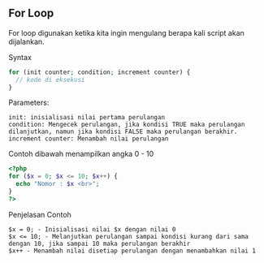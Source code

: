 ## For Loop
For loop digunakan ketika kita ingin mengulang berapa kali script akan dijalankan.

Syntax
```php
for (init counter; condition; increment counter) {
  // kode di eksekusi
}
```

Parameters:
```
init: inisialisasi nilai pertama perulangan
condition: Mengecek perulangan, jika kondisi TRUE maka perulangan dilanjutkan, namun jika kondisi FALSE maka perulangan berakhir.
increment counter: Menambah nilai perulangan
```

Contoh dibawah menampilkan angka 0 - 10
```php
<?php
for ($x = 0; $x <= 10; $x++) {
  echo "Nomor : $x <br>";
}
?>
```

Penjelasan Contoh
```
$x = 0; - Inisialisasi nilai $x dengan nilai 0
$x <= 10; - Melanjutkan perulangan sampai kondisi kurang dari sama dengan 10, jika sampai 10 maka perulangan berakhir
$x++ - Menambah nilai disetiap perulangan dengan menambahkan nilai 1
```
